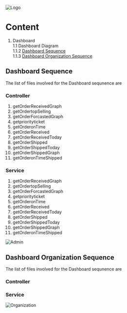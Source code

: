 ![Logo](https://github.com/GeppettoSoftware/StahlsTest/blob/master/docs/favicon.ico?raw=true"Logo")
# Content 
1. Dashboard <br/>
  1.1 Dashboard Diagram <br/>
  1.1.2 [Dashboard Sequence](#dashboard-sequence)<br/>
  1.1.3 [Dashboard Organization Sequence](#dashboard-organization-sequence)<br/>

## Dashboard Sequence
The list of files involved for the Dashboard sequnence are 

  ### Controller<br/>
  1. getOrderReceivedGraph<br/>
  1. getOrdertopSelling<br/>
  1. getOrderForcastedGraph<br/>
  1. getpriorityticket<br/>
  1. getOrderonTime<br/>
  1. getOrderReceived<br/>
  1. getOrderReceivedToday<br/>
  1. getOrderShipped<br/>
  1. getOrderShippedToday<br/>
  1. getOrderShippedGraph<br/>
  1. getOrderonTimeShipped<br/>
  
  ### Service<br/>
  1. getOrderReceivedGraph<br/>
  1. getOrdertopSelling<br/>
  1. getOrderForcastedGraph<br/>
  1. getpriorityticket<br/>
  1. getOrderonTime<br/>
  1. getOrderReceived<br/>
  1. getOrderReceivedToday<br/>
  1. getOrderShipped<br/>
  1. getOrderShippedToday<br/>
  1. getOrderShippedGraph<br/>
  1. getOrderonTimeShipped<br/>
  
![Admin](https://github.com/GeppettoSoftware/StahlsTest/blob/master/docs/DashboardSequenceDiagram(ADMIN).jpg?raw=true"Admin")

## Dashboard Organization Sequence
The list of files involved for the Dashboard sequnence are 

  ### Controller<br/>

  ### Service<br/>
  
![Organization](https://github.com/GeppettoSoftware/StahlsTest/blob/master/docs/DashboardSequenceDiagram(ORGANIZATION).jpg?raw=true"Organization")
